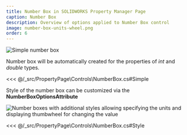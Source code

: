 ```yaml
---
title: Number Box in SOLIDWORKS Property Manager Page
caption: Number Box
description: Overview of options applied to Number Box control
image: number-box-units-wheel.png
order: 6
---
```

![Simple number box](number-box.png)

Number box will be automatically created for the properties of *int* and *double* types.

<<< @/_src/PropertyPage\Controls\NumberBox.cs#Simple

Style of the number box can be customized via the **NumberBoxOptionsAttribute**

![Number boxes with additional styles allowing specifying the units and displaying thumbwheel for changing the value](number-box-units-wheel.png)

<<< @/_src/PropertyPage\Controls\NumberBox.cs#Style
